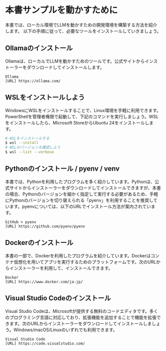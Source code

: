 # 本書サンプルを動かすために

本書では、ローカル環境でLLMを動かすための開発環境を構築する方法を紹介します。
以下の手順に従って、必要なツールをインストールしていきましょう。

## Ollamaのインストール
Ollamaは、ローカルでLLMを動かすためのツールです。公式サイトからインストーラーをダウンロードしてインストールします。

```
Ollama
[URL] https://ollama.com/
```

## WSLをインストールしよう

WindowsにWSLをインストールすることで、Linux環境を手軽に利用できます。PowerShellを管理者権限で起動して、下記のコマンドを実行しましょう。WSLをインストールしたら、Microsoft StoreからUbuntu 24をインストールします。

```sh
# WSLをインストールする
$ wsl --install
# WSLのバージョンを確認しよう
$ wsl --list --verbose
```

## Pythonのインストール / pyenv / venv

本書では、Pythonを利用したプログラムを多く紹介しています。Pythonは、公式サイトからインストーラーをダウンロードしてインストールできますが、本書の場合、Pythonのバージョンを細かく指定して実行する必要があるため、手軽にPythonのバージョンを切り替えられる「pyenv」を利用することを推奨しています。pyenvについては、以下のURLでインストール方法が案内されています。

```
GitHub > pyenv
[URL] https://github.com/pyenv/pyenv
```

## Dockerのインストール

本書の一部で、Dockerを利用したプログラムを紹介しています。Dockerはコンテナ仮想化を用いてアプリを実行するためのプラットフォームです。次のURLからインストーラーを利用して、インストールできます。

```
Docker
[URL] https://www.docker.com/ja-jp/
```

## Visual Studio Codeのインストール

Visual Studio Codeは、Microsoftが提供する無料のコードエディタです。多くのプログラミング言語に対応しており、拡張機能を追加することで機能を拡張できます。次のURLからインストーラーをダウンロードしてインストールしましょう。Windows/macOS/Linuxのいずれでも利用できます。

```
Visual Studio Code
[URL] https://code.visualstudio.com/
```
